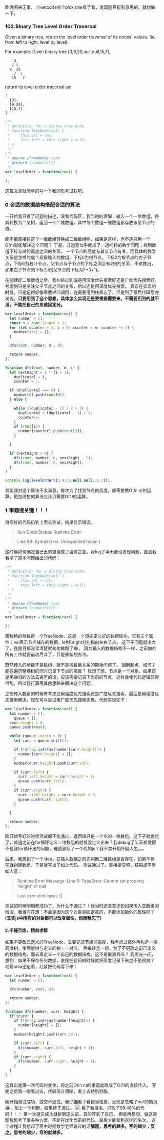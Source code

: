 昨晚闲来无事，上leetcode点个pick one看了看，发现题目挺有意思的，就想做一下。

### 102.Binary Tree Level Order Traversal

Given a binary tree, return the level order traversal of its nodes' values. (ie, from left to right, level by level).

For example:
Given binary tree [3,9,20,null,null,15,7],
```
    3
   / \
  9  20
    /  \
   15   7
```
return its level order traversal as:
```
[
  [3],
  [9,20],
  [15,7]
]
```

```javascript
/**
 * Definition for a binary tree node.
 * function TreeNode(val) {
 *     this.val = val;
 *     this.left = this.right = null;
 * }
 */
/**
 * @param {TreeNode} root
 * @return {number[][]}
 */
var levelOrder = function(root) {

};
```

这篇文章就简单的写一下我的思考过程吧。

### 0.合适的数据结构搭配合适的算法

一开始我只看了问题的描述，没看代码区，我当时的理解：输入一个一维数组，将其转换为二叉树，返回一个二维数组，其中每个数组一维数组都存放该层节点的值。

能不能直接将这个一维数组转换成二维数组呢，如果是这样，岂不是只用一个O(n)就能解决这个问题？
于是，这道题似乎就成了一道纯粹的数学问题：找到数组下标与树的高度之间的关系。
一个节点的高度与其父节点有关，而具体的数学关系是怎样的呢？观察输入的数组，下标0为根节点，下标2为根节点的右子节点，下标6为右叶节点，父节点与子节点的下标之间会有2倍的关系，不难推出，如果右子节点的下标为i则父节点的下标为2*(i+1)。

在创建好二维数组之后，我纠结过到底是用深度优先搜索好还是广度优先搜索好。
考虑到只是关注父子节点之间的关系，所以还是用深度优先搜索。
真正在实现的时候，只是记得好像需要递归调用，连需要用到栈都忘了。但是到了最后代码写完发现，**只要用到了这个思想，具体怎么实现还是要根据需要来，不需要用到的就不用，不能把自己的思维固定死。**
```javascript
var levelOrder = function(root) {
  let number = [];
  const n = root.length + 1;
  for (let counter = 1, i = 0; counter < n; counter *= 2) {
    number[i++] = [];
  }

  dfs(root, number, n , 0);

  return number;
};

function dfs(root, number, n, i) {
  let nextRight = 2 * (i + 1),
    duplicateI = i,
    counter = 1;

  if (duplicateI === 0) {
    number[0].push(root[0]);
  } else {

    while ((duplicateI - 1) / 2 > 1) {
      duplicateI = (duplicateI - 1) / 2;
      counter++;
    }
    if (root[i]) {
      number[counter].push(root[i]);
    }

  }

  if (nextRight < n) {
    dfs(root, number, n, nextRight - 1);
    dfs(root, number, n, nextRight);
  }
}

console.log(levelOrder([3,9,20,null,null,15,7]));
```

其实我对这个算法不太满意，每次为了找到节点的高度，都需要做O(ln n)的运算，更加理想的算法应该只需要O(1)的运算。

### 1.审题很关键！！！

将写好的代码扔到上面去测试，结果显示错误。
> Run Code Status: Runtime Error

> Line 58: SyntaxError: Unexpected token )

这时候如何确定自己出的错误成了当务之急。我log了半天都没发现问题，直到我看清了原本问题给出的代码：
```javascript
/**
 * Definition for a binary tree node.
 * function TreeNode(val) {
 *     this.val = val;
 *     this.left = this.right = null;
 * }
 */
/**
 * @param {TreeNode} root
 * @return {number[][]}
 */
var levelOrder = function(root) {

};
```
函数给的参数是一个TreeNode，这是一个预先定义好的数据结构，它有三个属性：val表示节点储存的数据，left和right分别指向左右节点。
这下子问题就出大了，连题目都没读清楚就匆匆做题了😂。
因为输入的数据结构不一样，之前做的所有工作就要前功尽弃了，只能重新想办法。

既然传入的参数不是数组，就不是找数量关系的简单问题了。
回到起点，如何才能在遍历整棵树的同时记录下节点的高度？
我想了想，节点是一个对象，如果还是用递归的方法去遍历的话，应该需要记录下当前的节点，这样会使代码逻辑显得很乱，所以我打算用其他思路来解决这个问题。

之前传入数组的时候有考虑过用深度优先搜索还是广度优先搜索，最后是用深度优先搜索解决，现在可以尝试用广度优先搜索实现。代码实现如下：

```javascript
var levelOrder = function(root) {
  let number = [],
    queue = [];
  root.height = 0;
  queue.push(root);

  while (queue.length > 0) {
    let curr = queue.shift();

    if (!Array.isArray(number[curr.height])) {
      number[curr.height] = [];
    }
    number[curr.height].push(curr.val);

    if (curr.left) {
      curr.left.height = curr.height + 1;
      queue.push(curr.left);
    }
    if (curr.right) {
      curr.right.height = curr.height + 1;
      queue.push(curr.right);
    }

  }

  return number;
};
```
刚开始写好的时候测试都不能通过，返回值只是一个空的一维数组。这下子就尴尬了，难道之前在for循环定义二维数组的时候没定义出来？我debug了半天都觉得不是我for循环出的问题，难道我写了一个假的js？我不禁开始怀疑人生。。。

后来，我想到了一个idea，在插入数据之前先判断二维数组是否存在，如果不存在就创建数组，于是就写出了如上代码。
测试通过了，直接提交吧，结果却不尽如人意：
> Runtime Error Message:
Line 5: TypeError: Cannot set property 'height' of null

> Last executed input:
[]

测试的时候明明都成功了，为什么不通过？！我当时还没意识到如果传入空数组的情况，我当时在想：不会是因为这个对象是固定死的，不能添加额外的属性吧？**(其实js中所有的对象都可以改变属性，然而我忘了)**

#### 2.千锤百炼，精益求精

如果不更改已定义的TreeNode，又要记录节点的高度，我考虑过额外再构造一棵高度树，使高度树与定义的树一一对应。
后来转念一想，为了不更改之前已定义的数据结构，而去再定义一个自己的数据结构，这不是很浪费吗？
我灵光一闪，想到：如果不保存任何数据，直接在访问的时候就把高度记录下来岂不是很爽？
趁着idea还记着，赶紧把代码写下来：
```javascript
var levelOrder = function(root) {
  let number = [];

  dfs(number, root, 0);

  return number;
};

function dfs(number, curr, height) {
  if (curr) {
    if (!Array.isArray(number[height])) {
      number[height] = [];
    }
    number[height].push(curr.val);

    if (curr.left) {
      dfs(number, curr.left, height + 1);
    }
    if (curr.right) {
      dfs(number, curr.right, height + 1);
    }
  }
}
```
这其实是第一次代码的变体，将之前O(ln n)的求高度改成了O(1)的直接传入。
写完之后第一眼看过去，代码简介清晰，看上去特别舒服。

刚开始测试成功，提交不通过。我仔细看了看错误信息，发现是忽略了null的情况😂，加上一个判断，结果终于通过。
![](img/11.17leetcode.png)
看了看排名，打败了99.48%的代码！！！
第一次提交成功就排到这么前，真的吓到了自己。
但是再想想，做这道题我思考了很多种方案，不断在优化当前的代码，最后才能拿到这样的名次。
这个过程让我想起了高中时期数学老师说过的话**解题，思考的越多，写的越少；反之，思考的越少，写的就越多。**
